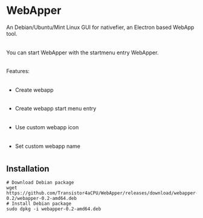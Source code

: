 # WebApper
An Debian/Ubuntu/Mint Linux GUI for nativefier, an Electron based WebApp tool.
######
You can start WebApper with the startmenu entry WebApper.
######
Features:
######
* Create webapp
######
* Create webapp start menu entry
######
* Use custom webapp icon
######
* Set custom webapp name
#
## Installation
```
# Download Debian package 
wget https://github.com/Transistor4aCPU/WebApper/releases/download/webapper-0.2/webapper-0.2-amd64.deb
# Install Debian package 
sudo dpkg -i webapper-0.2-amd64.deb
```
